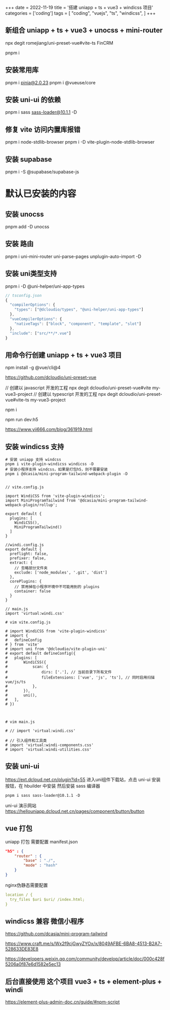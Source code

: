+++
date = 2022-11-19
title = '搭建 uniapp + ts + vue3 + windicss 项目'
categories = ['coding']
tags = [
    "coding",
    "vuejs",
    "ts",
    "windicss",
]
+++


## 新组合 uniapp + ts + vue3 + unocss + mini-router

npx degit romejiang/uni-preset-vue#vite-ts FinCRM

pnpm i

## 安装常用库
pnpm i pinia@2.0.23
pnpm i @vueuse/core
<!-- 不能用 -->
<!-- pnpm i -D naive-ui -->

## 安装 uni-ui 的依赖
pnpm i sass sass-loader@10.1.1 -D

## 修复 vite 访问内置库报错
pnpm i node-stdlib-browser
pnpm i -D vite-plugin-node-stdlib-browser

## 安装 supabase
pnpm i -S @supabase/supabase-js


#  默认已安装的内容
## 安装 unocss
pnpm add -D unocss

## 安装 路由
pnpm i uni-mini-router uni-parse-pages unplugin-auto-import -D

## 安装 uni类型支持
pnpm i -D @uni-helper/uni-app-types

```js
// tsconfig.json
{
  "compilerOptions": {
    "types": ["@dcloudio/types", "@uni-helper/uni-app-types"]
  },
  "vueCompilerOptions": {
    "nativeTags": ["block", "component", "template", "slot"]
  },
  "include": ["src/**/*.vue"]
}
```
## 用命令行创建 uniapp + ts + vue3 项目

npm install -g @vue/cli@4

https://github.com/dcloudio/uni-preset-vue


// 创建以 javascript 开发的工程
npx degit dcloudio/uni-preset-vue#vite my-vue3-project
// 创建以 typescript 开发的工程
npx degit dcloudio/uni-preset-vue#vite-ts my-vue3-project

npm i 

npm run dev:h5


https://www.yii666.com/blog/361919.html


## 安装 windicss 支持
```shell
# 安装 uniapp 支持 windcss
pnpm i vite-plugin-windicss windicss -D
# 安装小程序支持 windcss，如果是打包h5，则不需要安装
pnpm i @dcasia/mini-program-tailwind-webpack-plugin -D


// vite.config.js

import WindiCSS from 'vite-plugin-windicss';
import MiniProgramTailwind from '@dcasia/mini-program-tailwind-webpack-plugin/rollup';

export default {
  plugins: [
    WindiCSS(),
    MiniProgramTailwind()
  ]
}

//windi.config.js
export default {
  preflight: false,
  prefixer: false,
  extract: {
    // 忽略部分文件夹
    exclude: ['node_modules', '.git', 'dist']
  },
  corePlugins: {
    // 禁用掉在小程序环境中不可能用到的 plugins
    container: false
  }
}

// main.js
import 'virtual:windi.css'

# vim vite.config.js

# import WindiCSS from 'vite-plugin-windicss'
# import {
# 	defineConfig
# } from 'vite'
# import uni from '@dcloudio/vite-plugin-uni'
# export default defineConfig({
# 	plugins: [
# 		WindiCSS({
# 			scan: {
# 				dirs: ['.'], // 当前目录下所有文件
# 				fileExtensions: ['vue', 'js', 'ts'], // 同时启用扫描vue/js/ts
# 			},
# 		}),
# 		uni(),
# 	],
# })



# vim main.js 

# // import 'virtual:windi.css'

# // 引入组件和工具类
# import 'virtual:windi-components.css'
# import 'virtual:windi-utilities.css'
```

## 安装 uni-ui

https://ext.dcloud.net.cn/plugin?id=55
进入uni组件下载站，点击 uni-ui 安装按钮，在 hbuilder 中安装
然后安装 sass 编译器
```shell
pnpm i sass sass-loader@10.1.1 -D

```
uni-ui 演示网站
https://hellouniapp.dcloud.net.cn/pages/component/button/button


## vue 打包

uniapp 打包 需要配置 manifest.json
```json
"h5" : {
    "router" : {
        "base" : "./",
        "mode" : "hash"
    }
}
```

nginx伪静态需要配置

```yaml
location / {
  try_files $uri $uri/ /index.html;
}
```

## windicss 兼容 微信小程序
https://github.com/dcasia/mini-program-tailwind

https://www.craft.me/s/Wx2f9cjGwyZYOx/x/8049AFBE-6BA8-4513-B2A7-528633DE83E8

https://developers.weixin.qq.com/community/develop/article/doc/000c428f5206a0f87e6d1582e5ec13

## 后台直接使用 这个项目 vue3 + ts + element-plus + windi
https://element-plus-admin-doc.cn/guide/#npm-script

